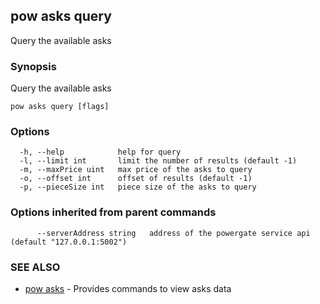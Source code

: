 ## pow asks query

Query the available asks

### Synopsis

Query the available asks

```
pow asks query [flags]
```

### Options

```
  -h, --help            help for query
  -l, --limit int       limit the number of results (default -1)
  -m, --maxPrice uint   max price of the asks to query
  -o, --offset int      offset of results (default -1)
  -p, --pieceSize int   piece size of the asks to query
```

### Options inherited from parent commands

```
      --serverAddress string   address of the powergate service api (default "127.0.0.1:5002")
```

### SEE ALSO

* [pow asks](pow_asks.md)	 - Provides commands to view asks data

